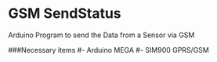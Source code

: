 # GSM SendStatus
 Arduino Program to send the Data from a Sensor via GSM
 
 ###Necessary items
 #- Arduino MEGA
 #- SIM900 GPRS/GSM
